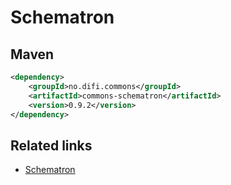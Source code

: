 # Schematron

## Maven

```xml
<dependency>
	<groupId>no.difi.commons</groupId>
	<artifactId>commons-schematron</artifactId>
	<version>0.9.2</version>
</dependency>
```

## Related links

* [Schematron](http://www.schematron.com/)
